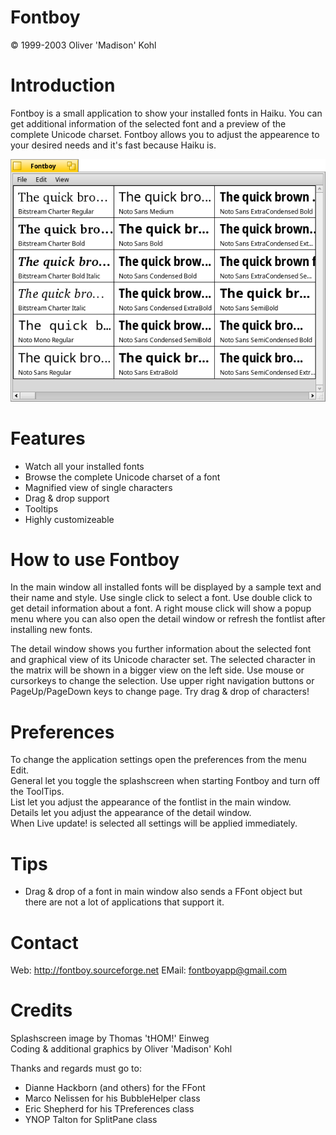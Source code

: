 Fontboy
=======

© 1999-2003 Oliver 'Madison' Kohl

Introduction
============
Fontboy is a small application to show your installed fonts in Haiku. You can get additional information of the selected font and a preview of the complete Unicode charset. Fontboy allows you to adjust the appearence to your desired needs and it's fast because Haiku is.

![FontBoy screenshot](FontBoy.png "FontBoy")


Features
========
- Watch all your installed fonts
- Browse the complete Unicode charset of a font
- Magnified view of single characters
- Drag & drop support
- Tooltips
- Highly customizeable


How to use Fontboy
==================
In the main window all installed fonts will be displayed by a sample text and their name and style. Use single click to select a font. Use double click to get detail information about a font. A right mouse click will show a popup menu where you can also open the detail window or refresh the fontlist after installing new fonts.

The detail window shows you further information about the selected font and graphical view of its Unicode character set. The selected character in the matrix will be shown in a bigger view on the left side. Use mouse or cursorkeys to change the selection. Use upper right navigation buttons or PageUp/PageDown keys to change page. Try drag & drop of characters!


Preferences
===========
To change the application settings open the preferences from the menu Edit.  
General let you toggle the splashscreen when starting Fontboy and turn off the ToolTips.  
List let you adjust the appearance of the fontlist in the main window.  
Details let you adjust the appearance of the detail window.  
When Live update! is selected all settings will be applied immediately.


Tips
====
- Drag & drop of a font in main window also sends a FFont object but there are not a lot of applications that support it.


Contact
=======
Web: http://fontboy.sourceforge.net
EMail: fontboyapp@gmail.com  


Credits
=======
Splashscreen image by Thomas 'tHOM!' Einweg  
Coding & additional graphics by Oliver 'Madison' Kohl

Thanks and regards must go to:
- Dianne Hackborn (and others) for the FFont
- Marco Nelissen for his BubbleHelper class
- Eric Shepherd for his TPreferences class
- YNOP Talton for SplitPane class

